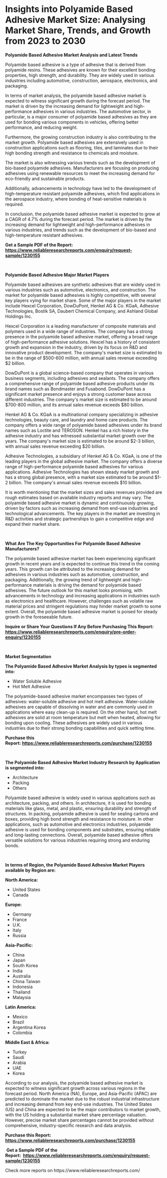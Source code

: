 <p><h1>Insights into Polyamide Based Adhesive Market Size: Analysing Market Share, Trends, and Growth from 2023 to 2030</h1></p><p><strong>Polyamide Based Adhesive Market Analysis and Latest Trends</strong></p>
<p><p>Polyamide based adhesive is a type of adhesive that is derived from polyamide resins. These adhesives are known for their excellent bonding properties, high strength, and durability. They are widely used in various industries including automotive, construction, aerospace, electronics, and packaging.</p><p>In terms of market analysis, the polyamide based adhesive market is expected to witness significant growth during the forecast period. The market is driven by the increasing demand for lightweight and high-performance adhesives in various industries. The automotive sector, in particular, is a major consumer of polyamide based adhesives as they are used for bonding various components in vehicles, offering better performance, and reducing weight.</p><p>Furthermore, the growing construction industry is also contributing to the market growth. Polyamide based adhesives are extensively used in construction applications such as flooring, tiles, and laminates due to their high bonding strength and resistance to chemicals and moisture.</p><p>The market is also witnessing various trends such as the development of bio-based polyamide adhesives. Manufacturers are focusing on producing adhesives using renewable resources to meet the increasing demand for eco-friendly and sustainable products.</p><p>Additionally, advancements in technology have led to the development of high-temperature resistant polyamide adhesives, which find applications in the aerospace industry, where bonding of heat-sensitive materials is required.</p><p>In conclusion, the polyamide based adhesive market is expected to grow at a CAGR of 4.7% during the forecast period. The market is driven by the increasing demand for lightweight and high-performance adhesives in various industries, and trends such as the development of bio-based and high-temperature resistant adhesives.</p></p>
<p><strong>Get a Sample PDF of the Report:&nbsp; <a href="https://www.reliableresearchreports.com/enquiry/request-sample/1230155">https://www.reliableresearchreports.com/enquiry/request-sample/1230155</a></strong></p>
<p>&nbsp;</p>
<p><strong>Polyamide Based Adhesive Major Market Players</strong></p>
<p><p>Polyamide based adhesives are synthetic adhesives that are widely used in various industries such as automotive, electronics, and construction. The market for polyamide based adhesives is highly competitive, with several key players vying for market share. Some of the major players in the market include Hexcel Corporation, DowDuPont, Henkel AG & Co. KGaA, Adhesive Technologies, Bostik SA, Daubert Chemical Company, and Ashland Global Holdings Inc.</p><p>Hexcel Corporation is a leading manufacturer of composite materials and polymers used in a wide range of industries. The company has a strong presence in the polyamide based adhesive market, offering a broad range of high-performance adhesive solutions. Hexcel has a history of consistent growth and expansion in the industry, driven by its focus on R&D and innovative product development. The company's market size is estimated to be in the range of $500-600 million, with annual sales revenue exceeding $2 billion.</p><p>DowDuPont is a global science-based company that operates in various business segments, including adhesives and sealants. The company offers a comprehensive range of polyamide based adhesive products under its brand names such as Bondmaster and Fusabond. DowDuPont has a significant market presence and enjoys a strong customer base across different industries. The company's market size is estimated to be around $700-800 million, and its annual sales revenue exceeds $80 billion.</p><p>Henkel AG & Co. KGaA is a multinational company specializing in adhesive technologies, beauty care, and laundry and home care products. The company offers a wide range of polyamide based adhesives under its brand names such as Loctite and TEROSON. Henkel has a rich history in the adhesive industry and has witnessed substantial market growth over the years. The company's market size is estimated to be around $2-3 billion, with annual sales revenue exceeding $20 billion.</p><p>Adhesive Technologies, a subsidiary of Henkel AG & Co. KGaA, is one of the leading players in the global adhesive market. The company offers a diverse range of high-performance polyamide based adhesives for various applications. Adhesive Technologies has shown steady market growth and has a strong global presence, with a market size estimated to be around $1-2 billion. The company's annual sales revenue exceeds $10 billion.</p><p>It is worth mentioning that the market sizes and sales revenues provided are rough estimates based on available industry reports and may vary. The polyamide based adhesive market is dynamic and continuously growing, driven by factors such as increasing demand from end-use industries and technological advancements. The key players in the market are investing in R&D activities and strategic partnerships to gain a competitive edge and expand their market share.</p></p>
<p>&nbsp;</p>
<p><strong>What Are The Key Opportunities For Polyamide Based Adhesive Manufacturers?</strong></p>
<p><p>The polyamide based adhesive market has been experiencing significant growth in recent years and is expected to continue this trend in the coming years. This growth can be attributed to the increasing demand for adhesives in various industries such as automotive, construction, and packaging. Additionally, the growing trend of lightweight and high-performance materials is driving the demand for polyamide based adhesives. The future outlook for this market looks promising, with advancements in technology and increasing applications in industries such as electronics and healthcare. However, challenges such as volatile raw material prices and stringent regulations may hinder market growth to some extent. Overall, the polyamide based adhesive market is poised for steady growth in the foreseeable future.</p></p>
<p><strong>Inquire or Share Your Questions If Any Before Purchasing This Report: <a href="https://www.reliableresearchreports.com/enquiry/pre-order-enquiry/1230155">https://www.reliableresearchreports.com/enquiry/pre-order-enquiry/1230155</a></strong></p>
<p>&nbsp;</p>
<p><strong>Market Segmentation</strong></p>
<p><strong>The Polyamide Based Adhesive Market Analysis by types is segmented into:</strong></p>
<p><ul><li>Water Soluble Adhesive</li><li>Hot Melt Adhesive</li></ul></p>
<p><p>The polyamide-based adhesive market encompasses two types of adhesives: water-soluble adhesive and hot melt adhesive. Water-soluble adhesives are capable of dissolving in water and are commonly used in applications where easy clean-up is required. On the other hand, hot melt adhesives are solid at room temperature but melt when heated, allowing for bonding upon cooling. These adhesives are widely used in various industries due to their strong bonding capabilities and quick setting time.</p></p>
<p><strong>Purchase this Report:&nbsp;<a href="https://www.reliableresearchreports.com/purchase/1230155">https://www.reliableresearchreports.com/purchase/1230155</a></strong></p>
<p>&nbsp;</p>
<p><strong>The Polyamide Based Adhesive Market Industry Research by Application is segmented into:</strong></p>
<p><ul><li>Architecture</li><li>Packing</li><li>Others</li></ul></p>
<p><p>Polyamide based adhesive is widely used in various applications such as architecture, packing, and others. In architecture, it is used for bonding materials like glass, metal, and plastic, ensuring durability and strength of structures. In packing, polyamide adhesive is used for sealing cartons and boxes, providing high bond strength and resistance to moisture. In other applications, such as automotive and electronics industries, polyamide adhesive is used for bonding components and substrates, ensuring reliable and long-lasting connections. Overall, polyamide based adhesive offers versatile solutions for various industries requiring strong and enduring bonds.</p></p>
<p>&nbsp;</p>
<p><strong>In terms of Region, the Polyamide Based Adhesive Market Players available by Region are:</strong></p>
<p>
    <p> <strong> North America: </strong>
        <ul>
            <li>United States</li>
            <li>Canada</li>
        </ul>
        </p> 
    <p> <strong> Europe: </strong>
        <ul>
            <li>Germany</li>
            <li>France</li>
            <li>U.K.</li>
            <li>Italy</li>
            <li>Russia</li>
        </ul>
        </p> 
    <p> <strong> Asia-Pacific: </strong>
        <ul>
            <li>China</li>
            <li>Japan</li>
            <li>South Korea</li>
            <li>India</li>
            <li>Australia</li>
            <li>China Taiwan</li>
            <li>Indonesia</li>
            <li>Thailand</li>
            <li>Malaysia</li>
        </ul>
        </p> 
    <p> <strong> Latin America: </strong>
        <ul>
            <li>Mexico</li>
            <li>Brazil</li>
            <li>Argentina Korea</li>
            <li>Colombia</li>
        </ul>
        </p> 
    <p> <strong> Middle East & Africa: </strong>
        <ul>
            <li>Turkey</li>
            <li>Saudi</li>
            <li>Arabia</li>
            <li>UAE</li>
            <li>Korea</li>
        </ul>
    </p>
    </p>
<p><p>According to our analysis, the polyamide based adhesive market is expected to witness significant growth across various regions in the forecast period. North America (NA), Europe, and Asia-Pacific (APAC) are predicted to dominate the market due to the robust industrial infrastructure and increasing demand from key end-use industries. The United States (US) and China are expected to be the major contributors to market growth, with the US holding a substantial market share percentage valuation. However, precise market share percentages cannot be provided without comprehensive, industry-specific research and data analysis.</p></p>
<p><strong>Purchase this Report: <a href="https://www.reliableresearchreports.com/purchase/1230155">https://www.reliableresearchreports.com/purchase/1230155</a></strong></p>
<p>&nbsp;<strong>Get a Sample PDF of the Report:&nbsp;&nbsp;<a href="https://www.reliableresearchreports.com/enquiry/request-sample/1230155">https://www.reliableresearchreports.com/enquiry/request-sample/1230155</a></strong></p>
<p><strong></strong></p>
<p>Check more reports on https://www.reliableresearchreports.com/</p>